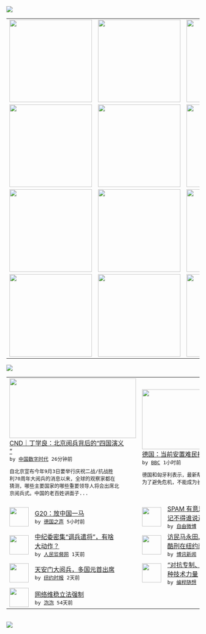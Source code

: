 

<a href="https://github.com/greatfire/z/raw/master/FreeBrowser.apk"><img src="https://raw.githubusercontent.com/greatfire/wiki/master/x/header.png" /></a><table><tr><td width="262" align="center" valign="center"><a href="https://github.com/greatfire/wiki/wiki/nyt" title="纽约时报中文网 国际纵览"><img src="https://raw.githubusercontent.com/greatfire/wiki/master/x/nyt_flag.png" width="215"/></a></td><td width="262" align="center" valign="center"><a href="https://github.com/greatfire/wiki/wiki/dw" title=""><img src="https://raw.githubusercontent.com/greatfire/wiki/master/x/dw_flag.png" width="215"/></a></td><td width="262" align="center" valign="center"><a href="https://github.com/greatfire/wiki/wiki/rmjd" title=""><img src="https://raw.githubusercontent.com/greatfire/wiki/master/x/rmjd_flag.png" width="215"/></a></td></tr><tr><td width="262" align="center" valign="center"><a href="https://github.com/paopaonetizen/website" title="泡泡 - 未经审查的互联网信息"><img src="https://raw.githubusercontent.com/greatfire/wiki/master/x/pp_flag.png" width="215"/></a></td><td width="262" align="center" valign="center"><a href="https://github.com/getlantern/mirror" title="以及自由微博和GreatFire.org官方中文论坛"><img src="https://raw.githubusercontent.com/greatfire/wiki/master/x/lantern_flag.png" width="215"/></a></td><td width="262" align="center" valign="center"><a href="https://github.com/cdtmirrors/m/" title=""><img src="https://raw.githubusercontent.com/greatfire/wiki/master/x/cdt_flag.png" width="215"/></a></td></tr><tr><td width="262" align="center" valign="center"><a href="https://github.com/program-think/blog" title="编程随想的博客"><img src="https://raw.githubusercontent.com/greatfire/wiki/master/x/pt_flag.png" width="215"/></a></td><td width="262" align="center" valign="center"><a href="https://github.com/greatfire/wiki/wiki/bbc" title=""><img src="https://raw.githubusercontent.com/greatfire/wiki/master/x/bbc_flag.png" width="215"/></a></td><td width="262" align="center" valign="center"><a href="https://github.com/freeweibo/s" title="自由微博 - 匿名和不受屏蔽的新浪微博搜索"><img src="https://raw.githubusercontent.com/greatfire/wiki/master/x/fw_flag.png" width="215"/></a></td></tr><tr><td width="262" align="center" valign="center"><a href="https://github.com/greatfire/wiki/wiki/google" title=""><img src="https://raw.githubusercontent.com/greatfire/wiki/master/x/google_flag.png" width="215"/></a></td><td width="262" align="center" valign="center"><a href="https://github.com/bxnews/boxun" title=""><img src="https://raw.githubusercontent.com/greatfire/wiki/master/x/bx_flag.png" width="215"/></a></td><td width="262" align="center" valign="center"><a href="https://github.com/greatfire/wiki/wiki/open-source" title="欢迎访问GreatFire.org开发者项目网站"><img src="https://raw.githubusercontent.com/greatfire/wiki/master/x/open-source_flag.png" width="215"/></a></td></tr></table><img src="https://raw.githubusercontent.com/greatfire/wiki/master/x/newsfeed text.png" /><table cols="4"><tr><td colspan="2" width="380"><a href="http://feedproxy.google.com/~r/chinadigitaltimes/IyPt/~3/eqHuo6cBRhc/"><img src="http://chinadigitaltimes.net/chinese/files/2015/09/1116460987_14413532853301n.jpg" width="330" height="156"/></a></br><a href="http://feedproxy.google.com/~r/chinadigitaltimes/IyPt/~3/eqHuo6cBRhc/">CND｜丁学良：北京阅兵背后的“四国演义<br/>”</a></br><kbd> by <a href="http://chinadigitaltimes.net/chinese/">中国数字时代</a> 26分钟前 </kbd></br><pre>自北京宣布今年9月3日要举行庆祝二战/抗战胜<br/>利70周年大阅兵的消息以来，全球的观察家都在<br/>猜测，哪些主要国家的哪些重要领导人将会出席北<br/>京阅兵式。中国的老百姓讲面子...</pre></td><td colspan="2" width="380"><a href="http://www.bbc.com/zhongwen/simp/world/2015/09/150905_germany_refugees"><img src="http://a.files.bbci.co.uk/worldservice/live/assets/images/2015/09/05/150905223154_munich_refugees_3_144x81_afp_nocredit.jpg" width="330" height="156"/></a></br><a href="http://www.bbc.com/zhongwen/simp/world/2015/09/150905_germany_refugees">德国：当前安置难民措施非长久之计</a></br><kbd> by <a href="http://www.bbc.co.uk/zhongwen/simp">BBC</a> 1小时前 </kbd></br><pre>德国和匈牙利表示，最新帮助安置难民措施仅仅是<br/>为了避免危机，不能成为长期先例。</pre></td></tr><tr><td><img src="http://www.dw.com/image/0,,18694962_302,00.jpg" width="50" height="50"/></td><td width="280"><a href="http://dw.com/p/1GRht?maca=chi-GK-text-greatfire-all-chinese-15625-xml-mrss">G20：放中国一马</a></br><kbd> by <a href="http://dw.de">德国之声</a> 5小时前 </kbd></td><td><img src="https://raw.githubusercontent.com/greatfire/wiki/master/x/fw_logo.png" width="50" height="50"/></td><td width="280"><a href="https://freeweibo.com/weibo/3883854840430422">SPAM 有意思//@谓贤:<br/> 记不得谁说过：朝廷不...</a></br><kbd> by <a href="https://freeweibo.com/">自由微博</a> 8小时前 </kbd></td></tr><tr><td><img src="http://www.rmjdw.com/uploads/allimg/150905/09191K343-0.jpg" width="50" height="50"/></td><td width="280"><a href="http://www.rmjdw.com//shidaixianfeng/20150905/15168.html">中纪委密集“调兵遣将”，有啥<br/>大动作？ </a></br><kbd> by <a href="http://www.rmjdw.com/">人民监督网</a> 1天前 </kbd></td><td><img src="https://raw.githubusercontent.com/greatfire/wiki/master/x/bx_logo.png" width="50" height="50"/></td><td width="280"><a href="http://www.boxun.com/news/gb/intl/2015/09/201509050644.shtml">访民马永田、孙元鹏状告习近平<br/>酷刑在纽约南区法院立案...</a></br><kbd> by <a href="http://www.boxun.com">博讯新闻</a> 1天前 </kbd></td></tr><tr><td><img src="https://raw.githubusercontent.com/greatfire/wiki/master/x/nyt_logo.png" width="50" height="50"/></td><td width="280"><a href="https://d3qlz4p8smvoli.cloudfront.net/china/20150903/c03chinaparade/">天安门大阅兵，多国元首出席</a></br><kbd> by <a href="http://m.cn.nytimes.com/">纽约时报</a> 2天前 </kbd></td><td><img src="https://raw.githubusercontent.com/greatfire/wiki/master/x/pt_logo.png" width="50" height="50"/></td><td width="280"><a href="http://feedproxy.google.com/~r/programthink/~3/vOvckDbfIls/Technology-and-Freedom.html">“对抗专制、捍卫自由”的 N<br/> 种技术力量</a></br><kbd> by <a href="http://program-think.blogspot.com">编程随想</a> 5天前 </kbd></td></tr><tr><td><img src="http://pao-pao.net/sites/pao-pao.net/files/styles/base_adaptive/public/6523513689_baeec3c53c_z_0.jpg?itok=NM8cQ_d1" width="50" height="50"/></td><td width="280"><a href="https://pao-pao.net/article/593">网络维稳立法强制</a></br><kbd> by <a href="https://pao-pao.net">泡泡</a> 54天前 </kbd></td></table></br><a href="https://github.com/greatfire/z/raw/master/FreeBrowser.apk"><img src="https://raw.githubusercontent.com/greatfire/wiki/master/x/download app.png" /></a>